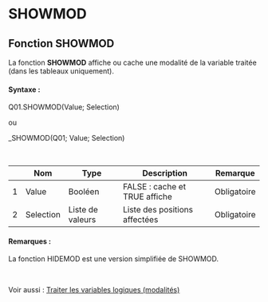 # SHOWMOD

## Fonction SHOWMOD

La fonction **SHOWMOD** affiche ou cache une modalité de la variable traitée (dans les tableaux uniquement).

#### Syntaxe :&nbsp;

Q01.SHOWMOD(Value; Selection)

ou

\_SHOWMOD(Q01; Value; Selection)

&nbsp;

| &nbsp; | **Nom** |**Type**|**Description**|**Remarque** |
| --- | --- | --- | --- | --- |
| &#49; | Value | Booléen | FALSE : cache et TRUE affiche | Obligatoire |
| &#50; | Selection | Liste de valeurs | Liste des positions affectées | Obligatoire |


#### Remarques :

La fonction HIDEMOD est une version simplifiée de SHOWMOD.

&nbsp;

Voir aussi : [Traiter les variables logiques (modalités)](<Traiterlesvariableslogiquesmoda1.md>)